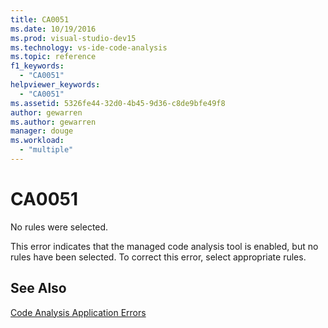 ```yaml
---
title: CA0051
ms.date: 10/19/2016
ms.prod: visual-studio-dev15
ms.technology: vs-ide-code-analysis
ms.topic: reference
f1_keywords:
  - "CA0051"
helpviewer_keywords:
  - "CA0051"
ms.assetid: 5326fe44-32d0-4b45-9d36-c8de9bfe49f8
author: gewarren
ms.author: gewarren
manager: douge
ms.workload:
  - "multiple"
---
```

# CA0051
No rules were selected.

This error indicates that the managed code analysis tool is enabled, but no rules have been selected. To correct this error, select appropriate rules.

## See Also
[Code Analysis Application Errors](../code-quality/code-analysis-application-errors.md)
